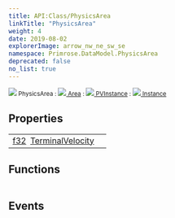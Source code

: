 ```yaml
---
title: API:Class/PhysicsArea
linkTitle: "PhysicsArea"
weight: 4
date: 2019-08-02
explorerImage: arrow_nw_ne_sw_se
namespace: Primrose.DataModel.PhysicsArea
deprecated: false
no_list: true
---
```

<small class="inheritance">
<span class="" href="/docs/api-reference/Class/PhysicsArea"><img src="/icons/silk/arrow_nw_ne_sw_se.png"/>&nbsp;PhysicsArea</span>&nbsp;:&nbsp;<a class="" href="/docs/api-reference/Class/Area"><img src="/icons/silk/arrow_nw_ne_sw_se.png"/>&nbsp;Area</a>&nbsp;:&nbsp;<a class="" href="/docs/api-reference/Class/PVInstance"><img src="/icons/silk/default.png"/>&nbsp;PVInstance</a>&nbsp;:&nbsp;<a class="" href="/docs/api-reference/Class/Instance"><img src="/icons/silk/default.png"/>&nbsp;Instance</a></small>
 
## Properties
 
<table class="studiohide">
<tbody>
<tr class="function-row ">
<td style="vertical-align:top;white-space:normal;">
<div>
<a class="type" href="/docs/api-reference/System/Primitives#single">f32</a><span class="method-body" style="text-indent: -2em; padding-left: 0.5em"><a class="name" href="TerminalVelocity">TerminalVelocity</a></span></td>
<td style="vertical-align:top;white-space:normal;">
</td>
</tr>

</tbody>
</table>
 
## Functions
 
<table class="studiohide">
<tbody>
</tbody>
</table>
 
## Events
 
<table class="studiohide">
<tbody>
</tbody>
</table>
<b>
</b>
<div class="inheritors">
<ul class="root">
</ul>
</div>
